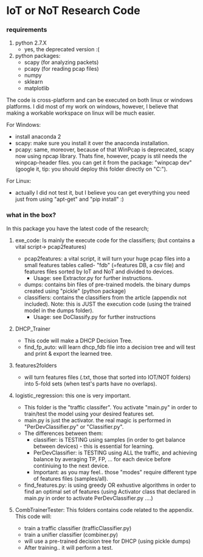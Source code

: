 # IoT or NoT Research Code
### requirements
1. python 2.7.X
    - yes, the deprecated version :(
2. python packages:
    - scapy (for analyzing packets)
    - pcapy (for reading pcap files)
    - numpy
    - sklearn
    - matplotlib

The code is cross-platform and can be executed on both linux or windows platforms.
I did most of my work on windows, however, I believe that making a workable workspace on linux will be much easier.

For Windows:
- install anaconda 2
- scapy: make sure you install it over the anaconda installation.
- pcapy: same, moreover, because of that WinPcap is deprecated, scapy now using npcap library.
Thats fine, however, pcapy is stil needs the winpcap-header files. you can get it from the package: "winpcap dev" (google it, tip: you should deploy this folder directly on "C:\").
    
For Linux:
- actually I did not test it, but I believe you can get everything you need just from using "apt-get" and "pip install" :)


### what in the box?
In this package you have the latest code of the research;
1. exe_code:
Is mainly the execute code for the classifiers; (but contains a vital script-> pcap2features)

    - pcap2features:
    a vital script, it will turn your huge pcap files into a small features tables called- "fdb" (=features DB, a csv file)
    and features files sorted by IoT and NoT and divided to devices.
        - Usage: see Extractor.py for further instructions.
    - dumps:
    contains bin files of pre-trained models.
    the binary dumps created using "pickle" (python package)
    - classifiers:
    contains the classifiers from the article (appendix not included).
    Note: this is JUST the execution code (using the trained model in the dumps folder).
        - Usage: see DoClassify.py for further instructions
2. DHCP_Trainer
    - This code will make a DHCP Decision Tree.
    - find_fp_auto: will learn dhcp_fdb file into a decision tree and will test and print & export the learned tree.

3. features2folders
    - will turn features files (.txt, those that sorted into IOT/NOT folders) into 5-fold sets (when test's parts have no overlaps).

4. logistic_regression: this one is very important.
    - This folder is the "traffic classifer". You activate "main.py" in order to train/test the model using your desired features set.
    - main.py is just the activator. the real magic is performed in "PerDevClassifier.py" or "Classifier.py".
    - The differences between them:
        - classifier: is TESTING using samples (in order to get balance between devices) - this is essential for learning.
        - PerDevClassifier: is TESTING using ALL the traffic, and achieving balance by averaging TP, FP, ... for each device before continiuing to the next device.
        - Important: as you may feel.. those "modes" require different type of features files (samples/all).
    - find_features.py: is using greedy OR exhustive algorithms in order to find an optimal set of features (using Activator class that declared in main.py in order to activate PerDevClassifier.py ....)

5. CombTrainerTester:
    This folders contains code related to the appendix.
    This code will:
    - train a traffic classifier (trafficClassifier.py)
    - train a unifier classifier (combiner.py)
    - will use a pre-trained decision tree for DHCP (using pickle dumps)
    - After training.. it will perform a test.

